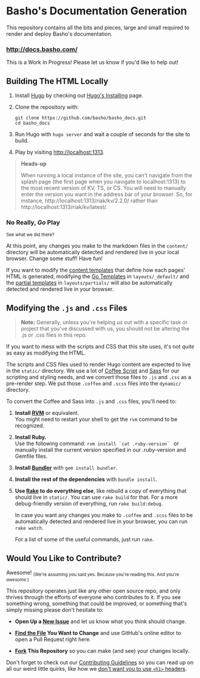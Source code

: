 [basho docs]: http://docs.basho.com/
[task list]: https://github.com/basho/private_basho_docs/issues/11
[middleman]: https://middlemanapp.com/
[rvm]: https://rvm.io/

# Basho's Documentation Generation

This repository contains all the bits and pieces, large and small required to
render and deploy Basho's documentation.

### http://docs.basho.com/

This is a Work In Progress!
Please let us know if you'd like to help out!

## Building The HTML Locally

1. Install [Hugo][hugo] by checking out [Hugo's Installing][installing hugo] page.

1. Clone the repository with:

    ```
    git clone https://github.com/basho/basho_docs.git
    cd basho_docs
    ```

1. Run Hugo with `hugo server` and wait a couple of seconds for the site to
   build.

1. Play by visiting <http://localhost:1313>.

>**Heads-up**
>
> When running a local instance of the site, you can't navigate from the splash page (the first page when you navigate to localhost:1313) to the most recent version of KV, TS, or CS. You will need to manually enter the version you want in the address bar of your browser. So, for instance, http://localhost:1313/riak/kv/2.2.0/ rather than http://localhost:1313/riak/kv/latest/.

[hugo]: http://gohugo.io/
[installing hugo]: http://gohugo.io/overview/installing/
[homebrew]: http://brew.sh/

### No Really, _Go_ Play

<sub>See what we did there?</sub>

At this point, any changes you make to the markdown files in the `content/`
directory will be automatically detected and rendered live in your local browser.
Change some stuff! Have fun!

If you want to modify the [content templates][hugo content templates] that
define how each pages' HTML is generated, modifying the [Go Templates][hugo go template primer]
in `layouts/_default/` and the [partial templates][hugo partial templates] in
`layouts/partials/` will also be automatically detected and rendered live in your browser.

[hugo content templates]: https://gohugo.io/templates/content/
[hugo go template primer]: https://gohugo.io/templates/go-templates/
[hugo partial templates]: https://gohugo.io/templates/partials/
[hugo shortcodes]: https://gohugo.io/extras/shortcodes/

## Modifying the `.js` and `.css` Files

>**Note:** Generally, unless you're helping us out with a specific task or project that you've discussed with us, you should not be altering the .js or .css files in this repo.

If you want to mess with the scripts and CSS that this site uses, it's not
_quite_ as easy as modifying the HTML.

The scripts and CSS files used to render Hugo content are expected to live in
the `static/` directory. We use a lot of [Coffee Script][coffee] and [Sass][sass]
for our scripting and styling needs, and we convert those files to `.js` and
`.css` as a pre-render step. We put those `.coffee` and `.scss` files into the
`dynamic/` directory.

To convert the Coffee and Sass into `.js` and `.css` files, you'll need to:

1. **Install [RVM][rvm]** or equivalent.  
    You might need to restart your shell to get the `rvm` command to be recognized.
1. **Install Ruby.**  
    Use the following command: ``rvm install `cat .ruby-version` `` or manually
    install the current version specified in our .ruby-version and Gemfile files.
1. **Install [Bundler]** with `gem install bundler`.
1. **Install the rest of the dependencies** with `bundle install`.
1. **Use [Rake] to do everything else**, like rebuild a copy of everything that
   should live in `static/`. You can use `rake build` for that. For a more
   debug-friendly version of everything, run `rake build:debug`.

   In case you want any changes you make to `.coffee` and `.scss` files to be
   automatically detected and rendered live in your browser, you can run
   `rake watch`.

   For a list of some of the useful commands, just run `rake`.

[coffee]: coffeescript.org
[sass]: http://sass-lang.com/
[rvm]: https://rvm.io/
[bundler]: http://bundler.io/
[rake]: http://docs.seattlerb.org/rake/

## Would You Like to Contribute?

Awesome! <sub>(We're assuming you said yes. Because you're reading this. And you're _awesome_.)</sub>

This repository operates just like any other open source repo, and only thrives
through the efforts of everyone who contributes to it. If you see something wrong,
something that could be improved, or something that's simply missing please
don't hesitate to:

* **Open Up a [New Issue]**
    and let us know what you think should change.

* **[Find the File] You Want to Change**
    and use GitHub's online editor to open a Pull Request right here.

* **[Fork] This Repository**
    so you can make (and see) your changes locally.

Don't forget to check out our [Contributing Guidelines][contributing] so you
can read up on all our weird little quirks, like how we
[don't want you to use `<h1>` headers][contributing_headers].

[new issue]: https://github.com/basho/basho_docs/issues/new
[find the file]: https://github.com/basho/basho_docs/find/master
[fork]: https://github.com/basho/basho_docs/#fork-destination-box
[contributing]: CONTRIBUTING.md
[contributing_headers]: CONTRIBUTING.md
